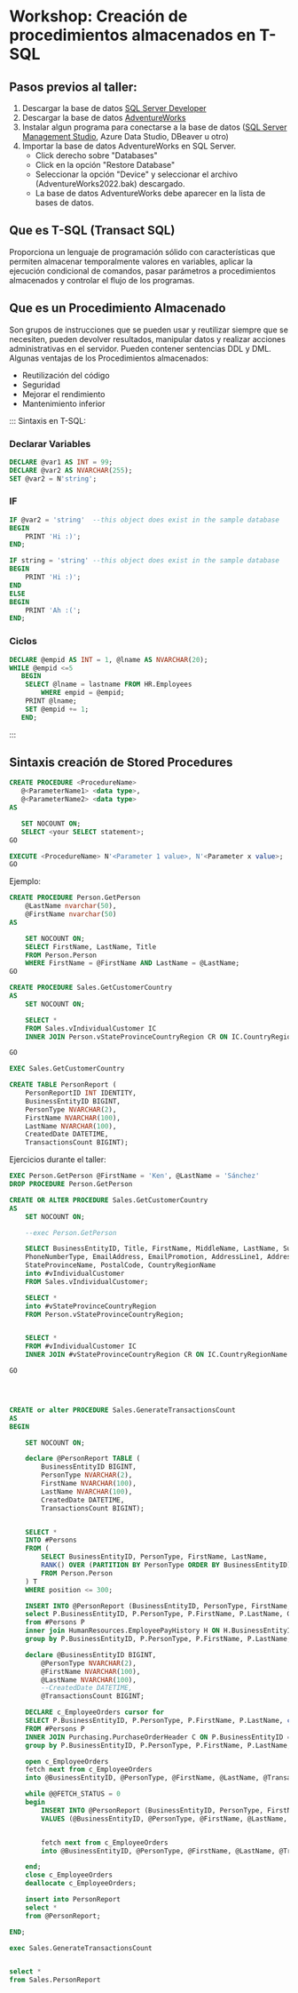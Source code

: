 # Workshop: Creación de procedimientos almacenados en T-SQL

## Pasos previos al taller:
1. Descargar la base de datos [SQL Server Developer](https://www.microsoft.com/es-es/sql-server/sql-server-downloads)
2. Descargar la base de datos [AdventureWorks](https://learn.microsoft.com/es-es/sql/samples/adventureworks-install-configure?view=sql-server-ver16&tabs=ssms)
3. Instalar algun programa para conectarse a la base de datos ([SQL Server Management Studio](https://learn.microsoft.com/es-es/sql/ssms/download-sql-server-management-studio-ssms?view=sql-server-ver16), Azure Data Studio, DBeaver u otro)
4. Importar la base de datos AdventureWorks en SQL Server.
    - Click derecho sobre "Databases"
    - Click en la opción "Restore Database"
    - Seleccionar la opción "Device" y seleccionar el archivo (AdventureWorks2022.bak) descargado.
    - La base de datos AdventureWorks debe aparecer en la lista de bases de datos.


## Que es T-SQL (Transact SQL)
Proporciona un lenguaje de programación sólido con características que permiten almacenar temporalmente valores en variables, aplicar la ejecución condicional de comandos, pasar parámetros a procedimientos almacenados y controlar el flujo de los programas.


## Que es un Procedimiento Almacenado
Son grupos de instrucciones que se pueden usar y reutilizar siempre que se necesiten, pueden devolver resultados, manipular datos y realizar acciones administrativas en el servidor. 
Pueden contener sentencias DDL y DML.
Algunas ventajas de los Procedimientos almacenados:
- Reutilización del código
- Seguridad
- Mejorar el rendimiento
- Mantenimiento inferior

::: Sintaxis en T-SQL:
### Declarar Variables
```sql
DECLARE @var1 AS INT = 99;
DECLARE @var2 AS NVARCHAR(255);
SET @var2 = N'string';
```

### IF
```sql
IF @var2 = 'string'  --this object does exist in the sample database
BEGIN
    PRINT 'Hi :)';
END;

IF string = 'string' --this object does exist in the sample database
BEGIN
    PRINT 'Hi :)';
END
ELSE
BEGIN
    PRINT 'Ah :(';
END;
```

### Ciclos
```sql
DECLARE @empid AS INT = 1, @lname AS NVARCHAR(20);
WHILE @empid <=5
   BEGIN
	SELECT @lname = lastname FROM HR.Employees
		WHERE empid = @empid;
	PRINT @lname;
	SET @empid += 1;
   END;
```
:::

## Sintaxis creación de Stored Procedures
```sql
CREATE PROCEDURE <ProcedureName>
   @<ParameterName1> <data type>,
   @<ParameterName2> <data type>
AS   

   SET NOCOUNT ON;
   SELECT <your SELECT statement>;
GO

EXECUTE <ProcedureName> N'<Parameter 1 value>, N'<Parameter x value>;  
GO
```

Ejemplo:
```sql
CREATE PROCEDURE Person.GetPerson
    @LastName nvarchar(50),
    @FirstName nvarchar(50)
AS   

    SET NOCOUNT ON;
    SELECT FirstName, LastName, Title
    FROM Person.Person
    WHERE FirstName = @FirstName AND LastName = @LastName;
GO
```

```sql
CREATE PROCEDURE Sales.GetCustomerCountry
AS   
	SET NOCOUNT ON;

	SELECT *
	FROM Sales.vIndividualCustomer IC
	INNER JOIN Person.vStateProvinceCountryRegion CR ON IC.CountryRegionName = CR.CountryRegionName

GO

EXEC Sales.GetCustomerCountry
```

```sql
CREATE TABLE PersonReport (
	PersonReportID INT IDENTITY,
	BusinessEntityID BIGINT, 
	PersonType NVARCHAR(2), 
	FirstName NVARCHAR(100), 
	LastName NVARCHAR(100),
	CreatedDate DATETIME, 
	TransactionsCount BIGINT);
```

Ejercicios durante el taller:

```sql
EXEC Person.GetPerson @FirstName = 'Ken', @LastName = 'Sánchez'
DROP PROCEDURE Person.GetPerson

CREATE OR ALTER PROCEDURE Sales.GetCustomerCountry
AS   
	SET NOCOUNT ON;

	--exec Person.GetPerson

	SELECT BusinessEntityID, Title, FirstName, MiddleName, LastName, Suffix, PhoneNumber,
	PhoneNumberType, EmailAddress, EmailPromotion, AddressLine1, AddressLine2, City,
	StateProvinceName, PostalCode, CountryRegionName
	into #vIndividualCustomer
	FROM Sales.vIndividualCustomer;

	SELECT *
	into #vStateProvinceCountryRegion
	FROM Person.vStateProvinceCountryRegion;


	SELECT *
	FROM #vIndividualCustomer IC
	INNER JOIN #vStateProvinceCountryRegion CR ON IC.CountryRegionName = CR.CountryRegionName;

GO




CREATE or alter PROCEDURE Sales.GenerateTransactionsCount
AS
BEGIN

	SET NOCOUNT ON;

	declare @PersonReport TABLE (
		BusinessEntityID BIGINT, 
		PersonType NVARCHAR(2), 
		FirstName NVARCHAR(100), 
		LastName NVARCHAR(100),
		CreatedDate DATETIME, 
		TransactionsCount BIGINT);


	SELECT *
	INTO #Persons
	FROM (
		SELECT BusinessEntityID, PersonType, FirstName, LastName,
		RANK() OVER (PARTITION BY PersonType ORDER BY BusinessEntityID) position
		FROM Person.Person
	) T 
	WHERE position <= 300;

	INSERT INTO @PersonReport (BusinessEntityID, PersonType, FirstName, LastName, CreatedDate, TransactionsCount) 
	select P.BusinessEntityID, P.PersonType, P.FirstName, P.LastName, GETDATE(), COUNT(H.BusinessEntityID) TransactionCount
	from #Persons P
	inner join HumanResources.EmployeePayHistory H ON H.BusinessEntityID = P.BusinessEntityID
	group by P.BusinessEntityID, P.PersonType, P.FirstName, P.LastName;

	declare @BusinessEntityID BIGINT, 
		@PersonType NVARCHAR(2), 
		@FirstName NVARCHAR(100), 
		@LastName NVARCHAR(100),
		--CreatedDate DATETIME, 
		@TransactionsCount BIGINT;

	DECLARE c_EmployeeOrders cursor for
	SELECT P.BusinessEntityID, P.PersonType, P.FirstName, P.LastName, count(C.EmployeeID) TransactionsCount
	FROM #Persons P
	INNER JOIN Purchasing.PurchaseOrderHeader C ON P.BusinessEntityID = C.EmployeeID
	group by P.BusinessEntityID, P.PersonType, P.FirstName, P.LastName;

	open c_EmployeeOrders
	fetch next from c_EmployeeOrders
	into @BusinessEntityID, @PersonType, @FirstName, @LastName, @TransactionsCount

	while @@FETCH_STATUS = 0
	begin
		INSERT INTO @PersonReport (BusinessEntityID, PersonType, FirstName, LastName, CreatedDate, TransactionsCount)
		VALUES (@BusinessEntityID, @PersonType, @FirstName, @LastName, GETDATE(), @TransactionsCount);


		fetch next from c_EmployeeOrders
		into @BusinessEntityID, @PersonType, @FirstName, @LastName, @TransactionsCount

	end;
	close c_EmployeeOrders
	deallocate c_EmployeeOrders;

	insert into PersonReport
	select *
	from @PersonReport;

END;

exec Sales.GenerateTransactionsCount


select *
from Sales.PersonReport 
```
